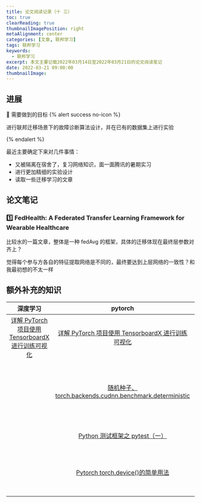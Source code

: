 ```yaml
---
title: 论文阅读记录（十 三）
toc: true
clearReading: true
thumbnailImagePosition: right
metaAlignment: center
categories: [文章, 联邦学习]
tags: 联邦学习
keywords:
  - 联邦学习
excerpt: 本文主要记载2022年03月14日至2022年03月21日的论文阅读笔记
date: 2022-03-21 09:00:00
thumbnailImage:
---
```


<!-- toc -->

## 进展

:dart: 需要做到的目标
{% alert success no-icon %}

进行联邦迁移场景下的故障诊断算法设计，并在已有的数据集上进行实验

{% endalert %}

最近主要确定下来对几件事情：

- 又被隔离在宿舍了，复习网络知识，面一面腾讯的暑期实习
- 进行更加精细的实验设计
- 读取一些迁移学习的文章

## 论文笔记

### :one: FedHealth: A Federated Transfer Learning Framework for Wearable Healthcare

比较水的一篇文章，整体是一种 fedAvg 的框架，具体的迁移体现在最终层参数对齐上？

觉得每个参与方各自的特征提取网络是不同的，最终要达到上层网络的一致性？和我最初想的不太一样

## 额外补充的知识

|                                                    深度学习                                                     |                                                     pytorch                                                     |                                                    环境配置                                                    |
| :-------------------------------------------------------------------------------------------------------------: | :-------------------------------------------------------------------------------------------------------------: | :------------------------------------------------------------------------------------------------------------: |
| [详解 PyTorch 项目使用 TensorboardX 进行训练可视化](https://blog.csdn.net/bigbennyguo/article/details/87956434) | [详解 PyTorch 项目使用 TensorboardX 进行训练可视化](https://blog.csdn.net/bigbennyguo/article/details/87956434) |      [查看当前操作系统是 ubuntu 还是 centos](https://blog.csdn.net/w405722907/article/details/103763014)       |
|                                                                                                                 |    [随机种子、torch.backends.cudnn.benchmark\.deterministic](https://www.icode9.com/content-4-1191594.html)     | [使用 conda 安装 package 时指定安装路径和 channel](https://blog.csdn.net/qq_36380420/article/details/80615594) |
|                                                                                                                 |                 [Python 测试框架之 pytest（一）](https://www.cnblogs.com/wxcx/p/13709570.html)                  |                      [Anaconda channel 配置笔记](https://zhuanlan.zhihu.com/p/349081344)                       |
|                                                                                                                 |         [Pytorch torch.device()的简单用法](https://blog.csdn.net/qq_40714949/article/details/112299701)         |         [conda 导出环境/导入环境/导出 base 环境](https://www.cnblogs.com/xiaoniu-666/p/13675797.html)          |

